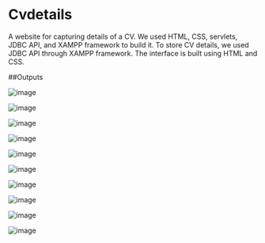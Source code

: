 # Cvdetails
A website for capturing details of a CV. We used HTML, CSS, servlets, JDBC API, and XAMPP framework to build it. To store CV details, we used JDBC API through XAMPP framework. The interface is built using HTML and CSS.

##Outputs

![image](https://user-images.githubusercontent.com/74134349/153761890-9f18ebd9-2932-4d64-a508-5563ae9101bb.png)

![image](https://user-images.githubusercontent.com/74134349/153761895-3cd3b58a-62bf-40ad-b920-d50ae7b1ec22.png)

![image](https://user-images.githubusercontent.com/74134349/153761907-4a97824d-c564-4397-8083-177b240ee1ed.png)

![image](https://user-images.githubusercontent.com/74134349/153761918-b3ebc583-c00d-4576-873f-c4dfa9a607f5.png)

![image](https://user-images.githubusercontent.com/74134349/153761926-e2491bba-661d-48c3-9918-552f3deb291f.png)

![image](https://user-images.githubusercontent.com/74134349/153761930-3f213145-49ad-4ba0-a331-efc7d4013fcc.png)

![image](https://user-images.githubusercontent.com/74134349/153761934-52c34361-f377-4566-8cf2-ca92b5fcca26.png)

![image](https://user-images.githubusercontent.com/74134349/153761940-2e99ba51-ba8f-4ab8-abe3-a49abed5c37e.png)

![image](https://user-images.githubusercontent.com/74134349/153761946-2c6d0d2f-b109-4b16-8fdc-d23cedc6f2e9.png)

![image](https://user-images.githubusercontent.com/74134349/153761951-faa0c1d4-dc9e-47ac-8b52-d86f18ec7df8.png)
